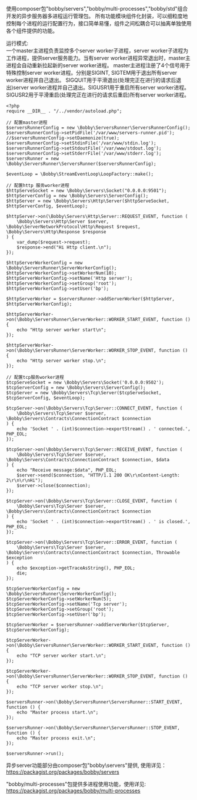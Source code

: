 使用composer包"bobby/servers","bobby/multi-processes","bobby/std"组合开发的异步服务器多进程运行管理包。
所有功能模块组件化封装，可以细粒度地控制每个进程的运行配置行为，接口简单易懂，组件之间松耦合可以抽离单独使用各个组件提供的功能。

运行模式:\
一个master主进程负责监控多个server worker子进程，server worker子进程为工作进程，提供server服务能力。当有server worker进程异常退出时，master主进程会自动重新拉起新的server worker进程。
master主进程注册了4个信号用于特殊控制server worker进程。分别是SIGINT, SIGTEM用于退出所有server worker进程并自己退出。
SIGQUIT用于平滑退出(处理完正在进行的请求后退出)server worker进程并自己退出。SIGUSR1用于重启所有server worker进程。
SIGUSR2用于平滑重启(处理完正在进行的请求后重启)所有server worker进程。


```
<?php
require __DIR__ . "/../vendor/autoload.php";

// 配置master进程
$serversRunnerConfig = new \Bobby\ServersRunner\ServersRunnerConfig();
$serversRunnerConfig->setPidFile('/var/www/servers-runner.pid');
//$serversRunnerConfig->setDaemonize(true);
$serversRunnerConfig->setStdinFile('/var/www/stdin.log');
$serversRunnerConfig->setStdoutFile('/var/www/stdout.log');
$serversRunnerConfig->setStderrFile('/var/www/stderr.log');
$serversRunner = new \Bobby\ServersRunner\ServersRunner($serversRunnerConfig);

$eventLoop = \Bobby\StreamEventLoop\LoopFactory::make();

// 配置http 服务worker进程
$httpServeSocket = new \Bobby\Servers\Socket("0.0.0.0:9501");
$httpServerConfig = new \Bobby\Servers\ServerConfig();
$httpServer = new \Bobby\Servers\Http\Server($httpServeSocket, $httpServerConfig, $eventLoop);

$httpServer->on(\Bobby\Servers\Http\Server::REQUEST_EVENT, function (
    \Bobby\Servers\Http\Server $server, \Bobby\ServerNetworkProtocol\Http\Request $request, \Bobby\Servers\Http\Response $response
) {
    var_dump($request->request);
    $response->end("Hi Http client.\n");
});

$httpServerWorkerConfig = new \Bobby\ServersRunner\ServerWorkerConfig();
$httpServerWorkerConfig->setWorkerNum(10);
$httpServerWorkerConfig->setName('Http server');
$httpServerWorkerConfig->setGroup('root');
$httpServerWorkerConfig->setUser('bp');

$httpServerWorker = $serversRunner->addServerWorker($httpServer, $httpServerWorkerConfig);

$httpServerWorker->on(\Bobby\ServersRunner\ServerWorker::WORKER_START_EVENT, function () {
    echo "Http server worker start\n";
});

$httpServerWorker->on(\Bobby\ServersRunner\ServerWorker::WORKER_STOP_EVENT, function () {
    echo "Http server worker stop.\n";
});

// 配置tcp服务worker进程
$tcpServeSocket = new \Bobby\Servers\Socket('0.0.0.0:9502');
$tcpServerConfig = new \Bobby\Servers\ServerConfig();
$tcpServer = new \Bobby\Servers\Tcp\Server($tcpServeSocket, $tcpServerConfig, $eventLoop);

$tcpServer->on(\Bobby\Servers\Tcp\Server::CONNECT_EVENT, function (
    \Bobby\Servers\Tcp\Server $server, \Bobby\Servers\Contracts\ConnectionContract $connection
) {
    echo 'Socket ' . (int)$connection->exportStream() . ' connected.', PHP_EOL;
});

$tcpServer->on(\Bobby\Servers\Tcp\Server::RECEIVE_EVENT, function (
    \Bobby\Servers\Tcp\Server $server, \Bobby\Servers\Contracts\ConnectionContract $connection, $data
) {
    echo "Receive message:$data", PHP_EOL;
    $server->send($connection, "HTTP/1.1 200 OK\r\nContent-Length: 2\r\n\r\nHi");
    $server->close($connection);
});

$tcpServer->on(\Bobby\Servers\Tcp\Server::CLOSE_EVENT, function (
    \Bobby\Servers\Tcp\Server $server, \Bobby\Servers\Contracts\ConnectionContract $connection
) {
    echo 'Socket ' . (int)$connection->exportStream() . ' is closed.', PHP_EOL;
});

$tcpServer->on(\Bobby\Servers\Tcp\Server::ERROR_EVENT, function (
    \Bobby\Servers\Tcp\Server $server, \Bobby\Servers\Contracts\ConnectionContract $connection, Throwable $exception
) {
    echo $exception->getTraceAsString(), PHP_EOL;
    die;
});

$tcpServerWorkerConfig = new \Bobby\ServersRunner\ServerWorkerConfig();
$tcpServerWorkerConfig->setWorkerNum(5);
$tcpServerWorkerConfig->setName('Tcp server');
$tcpServerWorkerConfig->setGroup('root');
$tcpServerWorkerConfig->setUser('bp');

$tcpServerWorker = $serversRunner->addServerWorker($tcpServer, $tcpServerWorkerConfig);

$tcpServerWorker->on(\Bobby\ServersRunner\ServerWorker::WORKER_START_EVENT, function () {
    echo "TCP server worker start.\n";
});

$tcpServerWorker->on(\Bobby\ServersRunner\ServerWorker::WORKER_STOP_EVENT, function () {
    echo "TCP server worker stop.\n";
});

$serversRunner->on(\Bobby\ServersRunner\ServersRunner::START_EVENT, function () {
    echo "Master process start.\n";
});

$serversRunner->on(\Bobby\ServersRunner\ServersRunner::STOP_EVENT, function () {
    echo "Master process exit.\n";
});

$serversRunner->run();
```

异步server功能部分由composer包"bobby\servers"提供, 使用详见：https://packagist.org/packages/bobby/servers

"bobby/multi-processes"包提供多进程使用功能，使用详见: https://packagist.org/packages/bobby/multi-processes